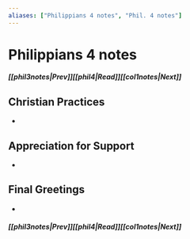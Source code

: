 ```yaml
---
aliases: ["Philippians 4 notes", "Phil. 4 notes"]
---
```

# Philippians 4 notes
##### <span class=arrow-left></span>[[phil3notes|Prev]]<span class=navigation-separator></span>[[phil4|Read]]<span class=navigation-separator></span>[[col1notes|Next]]<span class=arrow-right></span>
## Christian Practices
- 
## Appreciation for Support
- 
## Final Greetings
- 
##### <span class=arrow-left></span>[[phil3notes|Prev]]<span class=navigation-separator></span>[[phil4|Read]]<span class=navigation-separator></span>[[col1notes|Next]]<span class=arrow-right></span>